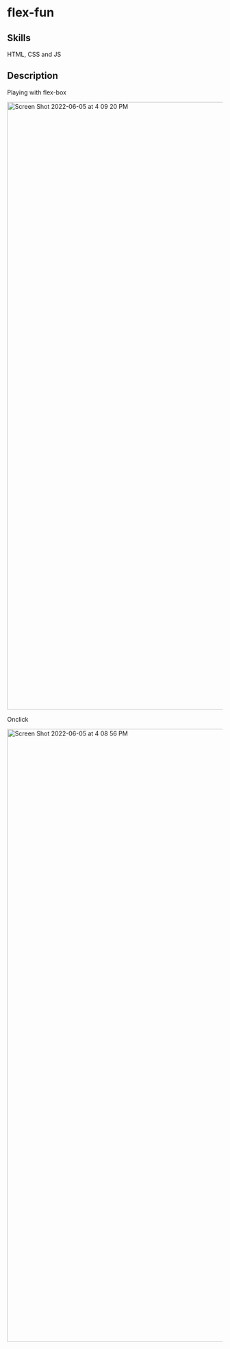 # flex-fun

## Skills
HTML, CSS and JS

## Description
Playing with flex-box

<img width="1420" alt="Screen Shot 2022-06-05 at 4 09 20 PM" src="https://user-images.githubusercontent.com/40901373/172074387-574e2494-3fe3-436c-b02b-08d277cc8f21.png">

Onclick 

<img width="1432" alt="Screen Shot 2022-06-05 at 4 08 56 PM" src="https://user-images.githubusercontent.com/40901373/172074368-eabbd2bd-a337-4791-b4ed-7ac15ab7a8ce.png">
